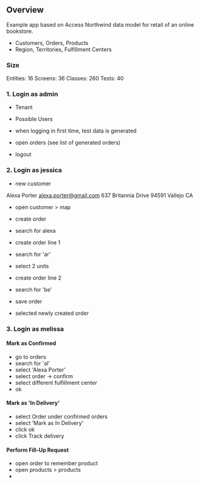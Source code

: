 
## Overview

Example app based on Access Northwind data model for retail of an online bookstore.

* Customers, Orders, Products
* Region, Territories, Fulfillment Centers

### Size
Entities: 16
Screens: 36
Classes: 260
Tests: 40

### 1. Login as admin

* Tenant
* Possible Users

* when logging in first time, test data is generated
* open orders (see list of generated orders)
* logout


### 2. Login as jessica

* new customer

Alexa
Porter
alexa.porter@gmail.com
637 Britannia Drive
94591
Vallejo
CA

* open customer > map

* create order
* search for alexa
* create order line 1
* search for 'ar'
* select 2 units

* create order line 2
* search for 'be'

* save order
* selected newly created order

### 3. Login as melissa

#### Mark as Confirmed

* go to orders
* search for 'al'
* select 'Alexa Porter'
* select order -> confirm
* select different fulfillment center
* ok

#### Mark as 'In Delivery'

* select Order under confirmed orders
* select 'Mark as In Delivery'
* click ok
* click Track delivery


#### Perform Fill-Up Request

* open order to remember product
* open products > products
* 
